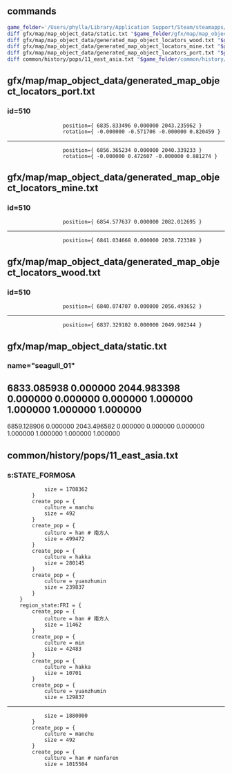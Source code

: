 ## commands
```bash
game_folder='/Users/phylla/Library/Application Support/Steam/steamapps/common/Victoria 3/game'
diff gfx/map/map_object_data/static.txt "$game_folder/gfx/map/map_object_data/static.txt"
diff gfx/map/map_object_data/generated_map_object_locators_wood.txt "$game_folder/gfx/map/map_object_data/generated_map_object_locators_wood.txt"
diff gfx/map/map_object_data/generated_map_object_locators_mine.txt "$game_folder/gfx/map/map_object_data/generated_map_object_locators_mine.txt"
diff gfx/map/map_object_data/generated_map_object_locators_port.txt "$game_folder/gfx/map/map_object_data/generated_map_object_locators_port.txt"
diff common/history/pops/11_east_asia.txt "$game_folder/common/history/pops/11_east_asia.txt"
```

## gfx/map/map_object_data/generated_map_object_locators_port.txt
### id=510
                      position={ 6835.833496 0.000000 2043.235962 }
                      rotation={ -0.000000 -0.571706 -0.000000 0.820459 }
---
                      position={ 6856.365234 0.000000 2040.339233 }
                      rotation={ -0.000000 0.472607 -0.000000 0.881274 }

## gfx/map/map_object_data/generated_map_object_locators_mine.txt
### id=510
                      position={ 6854.577637 0.000000 2082.012695 }
---
                      position={ 6841.034668 0.000000 2038.723389 }

## gfx/map/map_object_data/generated_map_object_locators_wood.txt
### id=510
                      position={ 6840.074707 0.000000 2056.493652 }
---
                      position={ 6837.329102 0.000000 2049.902344 }

## gfx/map/map_object_data/static.txt
### name="seagull_01" 
6833.085938 0.000000 2044.983398 0.000000 0.000000 0.000000 1.000000 1.000000 1.000000 1.000000
---
6859.128906 0.000000 2043.496582 0.000000 0.000000 0.000000 1.000000 1.000000 1.000000 1.000000

## common/history/pops/11_east_asia.txt
### s:STATE_FORMOSA
				size = 1708362
			}
			create_pop = {
				culture = manchu
				size = 492
			}
			create_pop = {
				culture = han # 南方人
				size = 499472
			}
			create_pop = {
				culture = hakka
				size = 280145
			}
			create_pop = {
				culture = yuanzhumin
				size = 239837
			}
		}
		region_state:FRI = {
			create_pop = {
				culture = han # 南方人
				size = 11462
			}
			create_pop = {
				culture = min
				size = 42483
			}
			create_pop = {
				culture = hakka
				size = 10701
			}
			create_pop = {
				culture = yuanzhumin
				size = 129837
---
				size = 1880000
			}
			create_pop = {
				culture = manchu
				size = 492
			}
			create_pop = {
				culture = han # nanfaren
				size = 1015504